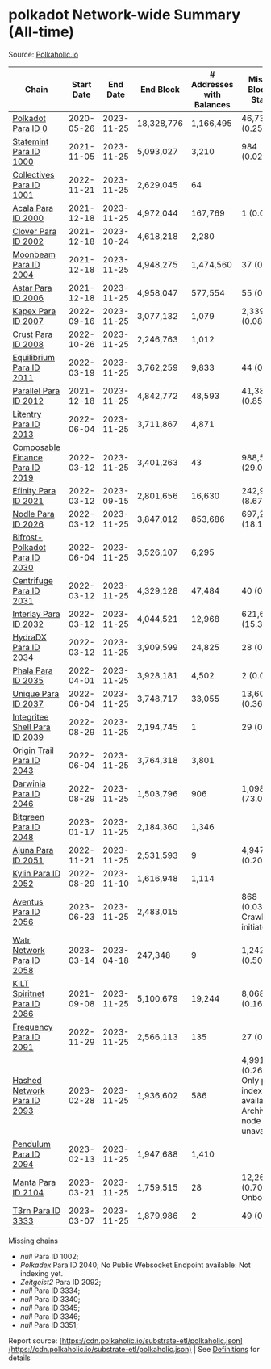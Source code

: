# polkadot Network-wide Summary (All-time)

Source: [Polkaholic.io](https://polkaholic.io)


| Chain            | Start Date | End Date | End Block | # Addresses with Balances | Missing Blocks / Status |
| ---------------- | ---------- | ---------| --------- | ------------------------- | ----------------------- |
| [Polkadot Para ID 0](/polkadot/0-polkadot) | 2020-05-26 | 2023-11-25 | 18,328,776 |  1,166,495 | 46,735 (0.25%)  |
| [Statemint Para ID 1000](/polkadot/1000-statemint) | 2021-11-05 | 2023-11-25 | 5,093,027 |  3,210 | 984 (0.02%)  |
| [Collectives Para ID 1001](/polkadot/1001-collectives) | 2022-11-21 | 2023-11-25 | 2,629,045 |  64 |    |
| [Acala Para ID 2000](/polkadot/2000-acala) | 2021-12-18 | 2023-11-25 | 4,972,044 |  167,769 | 1 (0.00%)  |
| [Clover Para ID 2002](/polkadot/2002-clover) | 2021-12-18 | 2023-10-24 | 4,618,218 |  2,280 |    |
| [Moonbeam Para ID 2004](/polkadot/2004-moonbeam) | 2021-12-18 | 2023-11-25 | 4,948,275 |  1,474,560 | 37 (0.00%)  |
| [Astar Para ID 2006](/polkadot/2006-astar) | 2021-12-18 | 2023-11-25 | 4,958,047 |  577,554 | 55 (0.00%)  |
| [Kapex Para ID 2007](/polkadot/2007-kapex) | 2022-09-16 | 2023-11-25 | 3,077,132 |  1,079 | 2,339 (0.08%)  |
| [Crust Para ID 2008](/polkadot/2008-crust) | 2022-10-26 | 2023-11-25 | 2,246,763 |  1,012 |    |
| [Equilibrium Para ID 2011](/polkadot/2011-equilibrium) | 2022-03-19 | 2023-11-25 | 3,762,259 |  9,833 | 44 (0.00%)  |
| [Parallel Para ID 2012](/polkadot/2012-parallel) | 2021-12-18 | 2023-11-25 | 4,842,772 |  48,593 | 41,386 (0.85%)  |
| [Litentry Para ID 2013](/polkadot/2013-litentry) | 2022-06-04 | 2023-11-25 | 3,711,867 |  4,871 |    |
| [Composable Finance Para ID 2019](/polkadot/2019-composable) | 2022-03-12 | 2023-11-25 | 3,401,263 |  43 | 988,587 (29.07%)  |
| [Efinity Para ID 2021](/polkadot/2021-efinity) | 2022-03-12 | 2023-09-15 | 2,801,656 |  16,630 | 242,949 (8.67%)  |
| [Nodle Para ID 2026](/polkadot/2026-nodle) | 2022-03-12 | 2023-11-25 | 3,847,012 |  853,686 | 697,249 (18.12%)  |
| [Bifrost-Polkadot Para ID 2030](/polkadot/2030-bifrost-dot) | 2022-06-04 | 2023-11-25 | 3,526,107 |  6,295 |    |
| [Centrifuge Para ID 2031](/polkadot/2031-centrifuge) | 2022-03-12 | 2023-11-25 | 4,329,128 |  47,484 | 40 (0.00%)  |
| [Interlay Para ID 2032](/polkadot/2032-interlay) | 2022-03-12 | 2023-11-25 | 4,044,521 |  12,968 | 621,629 (15.37%)  |
| [HydraDX Para ID 2034](/polkadot/2034-hydradx) | 2022-03-12 | 2023-11-25 | 3,909,599 |  24,825 | 28 (0.00%)  |
| [Phala Para ID 2035](/polkadot/2035-phala) | 2022-04-01 | 2023-11-25 | 3,928,181 |  4,502 | 2 (0.00%)  |
| [Unique Para ID 2037](/polkadot/2037-unique) | 2022-06-04 | 2023-11-25 | 3,748,717 |  33,055 | 13,605 (0.36%)  |
| [Integritee Shell Para ID 2039](/polkadot/2039-integritee-shell) | 2022-08-29 | 2023-11-25 | 2,194,745 |  1 | 29 (0.00%)  |
| [Origin Trail Para ID 2043](/polkadot/2043-origintrail) | 2022-06-04 | 2023-11-25 | 3,764,318 |  3,801 |    |
| [Darwinia Para ID 2046](/polkadot/2046-darwinia) | 2022-08-29 | 2023-11-25 | 1,503,796 |  906 | 1,098,050 (73.02%)  |
| [Bitgreen Para ID 2048](/polkadot/2048-bitgreen) | 2023-01-17 | 2023-11-25 | 2,184,360 |  1,346 |    |
| [Ajuna Para ID 2051](/polkadot/2051-ajuna) | 2022-11-21 | 2023-11-25 | 2,531,593 |  9 | 4,947 (0.20%)  |
| [Kylin Para ID 2052](/polkadot/2052-kylin) | 2022-08-29 | 2023-11-10 | 1,616,948 |  1,114 |    |
| [Aventus Para ID 2056](/polkadot/2056-aventus) | 2023-06-23 | 2023-11-25 | 2,483,015 |   | 868 (0.03%) Crawling initiated |
| [Watr Network Para ID 2058](/polkadot/2058-watr) | 2023-03-14 | 2023-04-18 | 247,348 |  9 | 1,242 (0.50%)  |
| [KILT Spiritnet Para ID 2086](/polkadot/2086-kilt) | 2021-09-08 | 2023-11-25 | 5,100,679 |  19,244 | 8,068 (0.16%)  |
| [Frequency Para ID 2091](/polkadot/2091-frequency) | 2022-11-29 | 2023-11-25 | 2,566,113 |  135 | 27 (0.00%)  |
| [Hashed Network Para ID 2093](/polkadot/2093-hashed) | 2023-02-28 | 2023-11-25 | 1,936,602 |  586 | 4,991 (0.26%) Only partial index available: Archive node unavailable |
| [Pendulum Para ID 2094](/polkadot/2094-pendulum) | 2023-02-13 | 2023-11-25 | 1,947,688 |  1,410 |    |
| [Manta Para ID 2104](/polkadot/2104-manta) | 2023-03-21 | 2023-11-25 | 1,759,515 |  28 | 12,262 (0.70%) Onboarding |
| [T3rn Para ID 3333](/polkadot/3333-t3rn) | 2023-03-07 | 2023-11-25 | 1,879,986 |  2 | 49 (0.00%)  |

Missing chains


* *null* Para ID 1002; 
* *Polkadex* Para ID 2040; No Public Websocket Endpoint available: Not indexing yet.
* *Zeitgeist2* Para ID 2092; 
* *null* Para ID 3334; 
* *null* Para ID 3340; 
* *null* Para ID 3345; 
* *null* Para ID 3346; 
* *null* Para ID 3351; 

Report source: [https://cdn.polkaholic.io/substrate-etl/polkaholic.json](https://cdn.polkaholic.io/substrate-etl/polkaholic.json) | See [Definitions](/DEFINITIONS.md) for details
